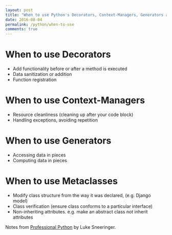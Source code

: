 ```yaml
---
layout: post
title: "When to use Python's Decorators, Context-Managers, Generators and Metaclasses"
date: 2016-08-04
permalink: /python/when-to-use
comments: true
---
```

When to use Decorators
======================
- Add functionality before or after a method is executed
- Data sanitization or addition
- Function registration

When to use Context-Managers
============================
- Resource cleanliness (cleaning up after your code block)
- Handling exceptions, avoiding repetition

When to use Generators
======================
- Accessing data in pieces
- Computing data in pieces

When to use Metaclasses
=======================
- Modify class structure from the way it was declared, (e.g. Django model)
- Class verification (ensure class conforms to a particular interface)
- Non-inheriting attributes. e.g. make an abstract class not inherit attributes

Notes from [Professional
Python](http://www.wrox.com/WileyCDA/WroxTitle/Professional-Python.productCd-1119070856.html)
by Luke Sneeringer.
